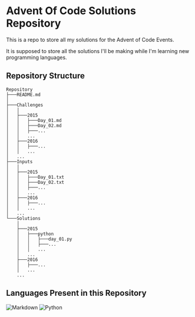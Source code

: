 # Advent Of Code Solutions Repository

This is a repo to store all my solutions for the Advent of Code Events.

It is supposed to store all the solutions I'll be making while I'm learning new programming languages.

## Repository Structure

```
Repository
├───README.md
│
├───Challenges
│   │
│   ├───2015
│   │   ├───Day_01.md
│   │   ├───Day_02.md
│   │   ├───...
│   │   ...
│   ├───2016
│   │   ├───...
│   │   ...
│   ...
├───Inputs
│   │
│   ├───2015
│   │   ├───Day_01.txt
│   │   ├───Day_02.txt
│   │   ├───...
│   │   ...
│   ├───2016
│   │   ├───...
│   │   ...
│   ...
└───Solutions
    │
    ├───2015
    │   ├───python
    │   │   ├───day_01.py
    │   │   ├───...
    │   │   ...
    │   ...
    ├───2016
    │   ├───...
    │   ...
    ...
```
## Languages Present in this Repository
![Markdown](https://img.shields.io/badge/Markdown-000000?style=for-the-badge&logo=markdown&logoColor=white)
![Python](https://img.shields.io/badge/Python-14354C?style=for-the-badge&logo=python&logoColor=white)
